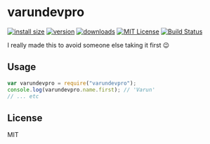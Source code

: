 # varundevpro

[![install size](https://packagephobia.now.sh/badge?p=varundevpro)](https://packagephobia.now.sh/result?p=varundevpro)
[![version](https://img.shields.io/npm/v/varundevpro.svg?style=flat-square)](http://npm.im/varundevpro)
[![downloads](https://img.shields.io/npm/dm/varundevpro.svg?style=flat-square)](http://npm-stat.com/charts.html?package=varundevpro)
[![MIT License](https://img.shields.io/npm/l/varundevpro.svg?style=flat-square)](http://opensource.org/licenses/MIT)
[![Build Status](https://github.com/varundevpro/npm-varundevpro/workflows/CI/badge.svg?branch=master)](https://github.com/VarunDevPro/npm-varundevpro/actions)

I really made this to avoid someone else taking it first 😉

## Usage

```javascript
var varundevpro = require("varundevpro");
console.log(varundevpro.name.first); // 'Varun'
// ... etc
```

## License

MIT
